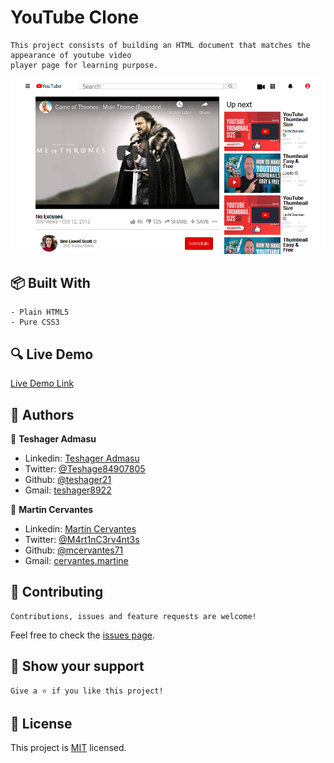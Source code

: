 # YouTube Clone

    This project consists of building an HTML document that matches the appearance of youtube video
    player page for learning purpose.

![screenshot](./screenshot.png)

## :package: Built With

    - Plain HTML5
    - Pure CSS3

## :mag: Live Demo

[Live Demo Link](https://mcervantes71.github.io/YouTubeClone/index.html)

## :busts_in_silhouette: Authors

👤 **Teshager Admasu**

- Linkedin: [Teshager Admasu](https://www.linkedin.com/in/teshager-admasu-0000011a2/)
- Twitter: [@Teshage84907805](https://twitter.com/Teshage84907805)
- Github: [@teshager21](https://github.com/teshager21)
- Gmail: [teshager8922](mailto:teshager8922@gmail.com)

👤 **Martin Cervantes**

- Linkedin: [Martin Cervantes](https://www.linkedin.com/in/cervantesmartin/)
- Twitter: [@M4rt1nC3rv4nt3s](https://twitter.com/M4rt1nC3rv4nt3s)
- Github: [@mcervantes71](https://github.com/mcervantes71)
- Gmail: [cervantes.martine](mailto:cervantes.martine@gmail.com)

## 🤝 Contributing

    Contributions, issues and feature requests are welcome!

Feel free to check the [issues page](../../issues).

## :star2: Show your support

    Give a ⭐️ if you like this project!

## 📝 License

This project is [MIT](lic.url) licensed.
